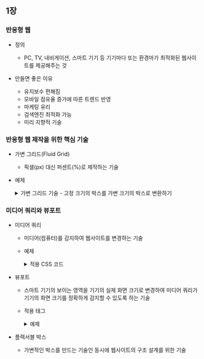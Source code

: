 ## 1장

### 반응형 웹
- 정의
  - PC, TV, 내비게이션, 스마트 기기 등 기기마다 또는 환경마가 최적화된 웹사이트를 제공해주는 것   


- 만들면 좋은 이유
  - 유지보수 편해짐
  - 모바일 점유율 증가에 따른 트렌드 반영
  - 마케팅 유리
  - 검색엔진 최적화 가능
  - 미리 지향적 기술

### 반응형 웹 제작을 위한 핵심 기술
- 가변 그리드(Fluid Grid)
  - 픽셀(px) 대신 퍼센트(%)로 제작하는 기술
- 예제
  <details>
    <summary>가변 그리드 기술 - 고정 크기의 박스를 가변 크기의 박스로 변환하기</summary>
  
    ```html
    <!DOCTYPE HTML>
    <html lang="ko">
    <head>
      <meta charset="UTF-8">
      <title>Document</title>
      <style>
        div { 
          height: 500px;
          margin: 10px;
          border: 4px solid black;
        }
      </style>
    </head>
    <body>
      <div style="width: 950px;"></div>
      <div style="width: 90%;"></div>
    </body>
    </html>
    ``` 
  </details>   

### 미디어 쿼리와 뷰포트
- 미디어 쿼리
  - 미디어(컴퓨터)를 감지하여 웹사이트를 변경하는 기술
  - 예제
    <details>
      <summary>적용 CSS 코드</summary>
      
      ```html
      <head>
        <style>
          @media all and (min-width:320px) {
            body {
              background: #e65d5d;
            }
          }
          @media all and (min-width:768px) {
            body {
              background: #2dcc70;
            }
          }
          @media all and (min-width:960px) {
            body {
              background: #6fc0d1;
            }
          }
        </style>
      </head>
      ```
    </details>
- 뷰포트
  - 스마트 기기의 보이는 영역을 기기의 실제 화면 크기로 변경하여 미디어 쿼리가 기기의 화면 크기를 정확하게 감지할 수 있도록 하는 기술 
  - 적용 태그
    <details>
      <summary>예제</summary>
    
      ```html
      <meta name="viewport" content="width=device-width, initial-scale=1, minimum-scale=1, maximum-scale=1, user-scalable=no">
      ```
    </details>

- 플렉서블 박스
  - 가변적인 박스를 만드는 기술인 동시에 웹사이트의 구조 설계를 위한 기술 







